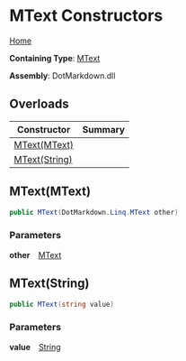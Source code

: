 # MText Constructors

[Home](../../../../README.md)

**Containing Type**: [MText](../README.md)

**Assembly**: DotMarkdown\.dll

## Overloads

| Constructor | Summary |
| ----------- | ------- |
| [MText(MText)](#DotMarkdown_Linq_MText__ctor_DotMarkdown_Linq_MText_) | |
| [MText(String)](#DotMarkdown_Linq_MText__ctor_System_String_) | |

## MText\(MText\) <a name="DotMarkdown_Linq_MText__ctor_DotMarkdown_Linq_MText_"></a>

```csharp
public MText(DotMarkdown.Linq.MText other)
```

### Parameters

**other** &ensp; [MText](../README.md)

## MText\(String\) <a name="DotMarkdown_Linq_MText__ctor_System_String_"></a>

```csharp
public MText(string value)
```

### Parameters

**value** &ensp; [String](https://docs.microsoft.com/en-us/dotnet/api/system.string)